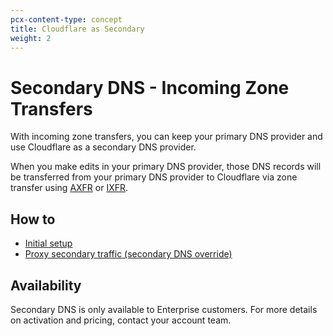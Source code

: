 ```yaml
---
pcx-content-type: concept
title: Cloudflare as Secondary
weight: 2
---
```


# Secondary DNS - Incoming Zone Transfers

With incoming zone transfers, you can keep your primary DNS provider and use Cloudflare as a secondary DNS provider. 

When you make edits in your primary DNS provider, those DNS records will be transferred from your primary DNS provider to Cloudflare via zone transfer using [AXFR](https://datatracker.ietf.org/doc/html/rfc5936) or [IXFR](https://datatracker.ietf.org/doc/html/rfc1995).

## How to

- [Initial setup](https://support.cloudflare.com/hc/articles/360001356152)
- [Proxy secondary traffic (secondary DNS override)](https://support.cloudflare.com/hc/articles/360042169091)

## Availability

Secondary DNS is only available to Enterprise customers. For more details on activation and pricing, contact your account team.
